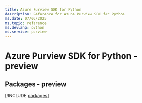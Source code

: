 ```yaml
---
title: Azure Purview SDK for Python
description: Reference for Azure Purview SDK for Python
ms.date: 07/03/2025
ms.topic: reference
ms.devlang: python
ms.service: purview
---
```

# Azure Purview SDK for Python - preview
## Packages - preview
[!INCLUDE [packages](purview-index.md)]